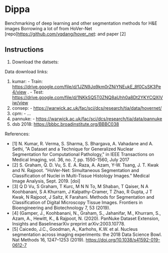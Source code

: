 # Dippa
Benchmarking of deep learning and other segmentation methods for H&amp;E images
Borrowing a lot of from HoVer-Net [repo]https://github.com/vqdang/hover_net: and paper [2]

## Instructions
1. Download the datsets:

Data download links:
1. kumar: 
          - Train: https://drive.google.com/file/d/1JZN9Jq9km0rZNiYNEukE_8f0CsSK3Pe4/view . 
          - Test: https://drive.google.com/file/d/1NKkSQ5T0ZNQ8aUhh0a8Dt2YKYCQXIViw/view
2. consep: - https://warwick.ac.uk/fac/sci/dcs/research/tia/data/hovernet/
3. cpm: - ...
4. pannuke: - https://warwick.ac.uk/fac/sci/dcs/research/tia/data/pannuke
5. dsb 2018: https://bbbc.broadinstitute.org/BBBC038

References:

- [1] N. Kumar, R. Verma, S. Sharma, S. Bhargava, A. Vahadane and A. Sethi, "A Dataset and a Technique for Generalized Nuclear Segmentation for Computational Pathology," in IEEE Transactions on Medical Imaging, vol. 36, no. 7, pp. 1550-1560, July 2017 
- [2] S. Graham, Q. D. Vu, S. E. A. Raza, A. Azam, Y-W. Tsang, J. T. Kwak and N. Rajpoot. "HoVer-Net: Simultaneous Segmentation and Classification of Nuclei in Multi-Tissue Histology Images." Medical Image Analysis, Sept. 2019. [doi]
- [3] Q D Vu, S Graham, T Kurc, M N N To, M Shaban, T Qaiser, N A Koohbanani, S A Khurram, J Kalpathy-Cramer, T Zhao, R Gupta, J T Kwak, N Rajpoot, J Saltz, K Farahani. Methods for Segmentation and Classification of Digital Microscopy Tissue Images. Frontiers in Bioengineering and Biotechnology 7, 53 (2019).  
- [4] (Gamper, J., Koohbanani, N., Graham, S., Jahanifar, M., Khurram, S., Azam, A., Hewitt, K., & Rajpoot, N. (2020). PanNuke Dataset Extension, Insights and BaselinesarXiv preprint arXiv:2003.10778.
- [5] Caicedo, J.C., Goodman, A., Karhohs, K.W. et al. Nucleus segmentation across imaging experiments: the 2018 Data Science Bowl. Nat Methods 16, 1247–1253 (2019). https://doi.org/10.1038/s41592-019-0612-7

